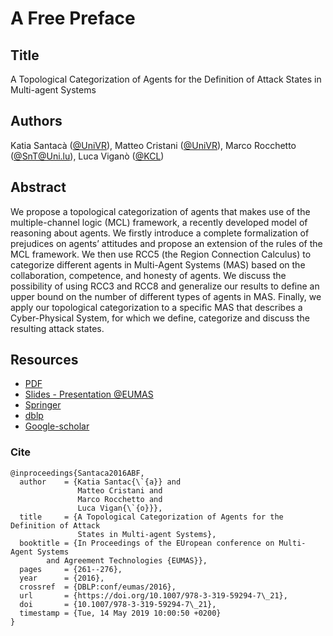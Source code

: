 # A Free Preface

## Title 
A Topological Categorization of Agents for the Definition of Attack States in Multi-agent Systems

## Authors
Katia Santacà ([@UniVR](http://www.univr.it)), Matteo Cristani ([@UniVR](http://www.univr.it)), Marco Rocchetto ([@SnT@Uni.lu](https://wwwen.uni.lu/snt)), Luca Viganò ([@KCL](https://www.kcl.ac.uk/people/luca-vigano))

## Abstract
We propose a topological categorization of agents that makes use of the
multiple-channel logic (MCL) framework, a recently developed model of reasoning
about agents. We firstly introduce a complete formalization of prejudices on
agents’ attitudes and propose an extension of the rules of the MCL framework.
We then use RCC5 (the Region Connection Calculus) to categorize different
agents in Multi-Agent Systems (MAS) based on the collaboration, competence, and
honesty of agents. We discuss the possibility of using RCC3 and RCC8 and
generalize our results to define an upper bound on the number of different
types of agents in MAS. Finally, we apply our topological categorization to a
specific MAS that describes a Cyber-Physical System, for which we define,
categorize and discuss the resulting attack states.

## Resources
* [PDF](./CategorizationEUMAS16.pdf)
* [Slides - Presentation @EUMAS](./Slides_EUMAS_16Dec2016.pdf)
* [Springer](https://link.springer.com/chapter/10.1007/978-3-319-59294-7_21)
* [dblp](https://dblp.uni-trier.de/search?q=A%20Topological%20Categorization%20of%20Agents%20for%20the%20Definition%20of%20Attack%20States%20in%20Multi-agent%20Systems.)
* [Google-scholar](https://scholar.google.com/scholar?hl=en&q=A+Topological+Categorization+of+Agents+for+the+Definition+of+Attack+States+in+Multi-agent+Systems&as_sdt=0)

### Cite
```
@inproceedings{Santaca2016ABF,
  author    = {Katia Santac{\`{a}} and
               Matteo Cristani and
               Marco Rocchetto and
               Luca Vigan{\`{o}}},
  title     = {A Topological Categorization of Agents for the Definition of Attack
               States in Multi-agent Systems},
  booktitle = {In Proceedings of the EUropean conference on Multi-Agent Systems
		and Agreement Technologies {EUMAS}},
  pages     = {261--276},
  year      = {2016},
  crossref  = {DBLP:conf/eumas/2016},
  url       = {https://doi.org/10.1007/978-3-319-59294-7\_21},
  doi       = {10.1007/978-3-319-59294-7\_21},
  timestamp = {Tue, 14 May 2019 10:00:50 +0200}
}
```
